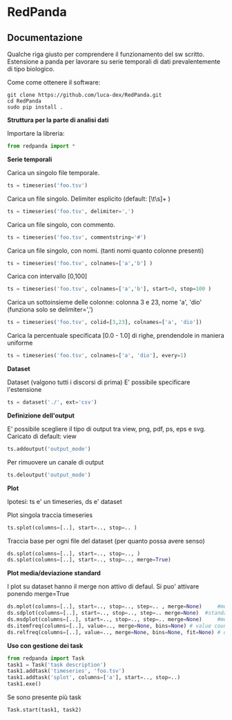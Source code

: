 RedPanda
========

Documentazione
--------------

Qualche riga giusto per comprendere il funzionamento del sw scritto. Estensione a panda per lavorare su serie
temporali di dati prevalentemente di tipo biologico.

Come come ottenere il software:

	git clone https://github.com/luca-dex/RedPanda.git
	cd RedPanda
	sudo pip install .

**Struttura per la parte di analisi dati**

Importare la libreria:
```python
from redpanda import *
```

**Serie temporali**

Carica un singolo file temporale.
```python
ts = timeseries('foo.tsv')
```

Carica un file singolo. Delimiter esplicito (default: [\t\s]+ )
```python
ts = timeseries('foo.tsv', delimiter=',')
```

Carica un file singolo, con commento.
```python
ts = timeseries('foo.tsv', commentstring='#')
```

Carica un file singolo, con nomi. (tanti nomi quanto colonne presenti)
```python
ts = timeseries('foo.tsv', colnames=['a','b'] )
```

Carica con intervallo [0,100]
```python
ts = timeseries('foo.tsv', colnames=['a','b'], start=0, stop=100 )
```

Carica un sottoinsieme delle colonne: colonna 3 e 23, nome 'a', 'dio' (funziona solo se delimiter=',')
```python
ts = timeseries('foo.tsv', colid=[3,23], colnames=['a', 'dio'])
```

Carica la percentuale specificata [0.0 - 1.0] di righe, prendendole in maniera uniforme
```python
ts = timeseries('foo.tsv', colnames=['a', 'dio'], every=1)
```

**Dataset**

Dataset (valgono tutti i discorsi di prima) E' possibile specificare l'estensione
```python
ts = dataset('./', ext='csv')
```

**Definizione dell'output**

E' possibile scegliere il tipo di output tra view, png, pdf, ps, eps e svg. Caricato di default: view
```python
ts.addoutput('output_mode')
```

Per rimuovere un canale di output
```python
ts.deloutput('output_mode')
```

**Plot**

Ipotesi: ts e' un timeseries, ds e' dataset

Plot singola traccia timeseries
```python
ts.splot(columns=[..], start=.., stop=.. )
```

Traccia base per ogni file del dataset (per quanto possa avere senso)
```python
ds.splot(columns=[..], start=.., stop=.., )
ds.splot(columns=[..], start=.., stop=.., merge=True)
```

**Plot media/deviazione standard**

I plot su dataset hanno il merge non attivo di defaul.
Si puo' attivare ponendo merge=True

```python
ds.mplot(columns=[..], start=.., stop=.., step=.. , merge=None) 	#media di tracce
ds.sdplot(columns=[..], start=.., stop=.., step=.. merge=None) 	#standard deviation di tracce
ds.msdplot(columns=[..], start=.., stop=.., step=.. merge=None) 	#media + standard deviation di tracce
ds.itemfreq(columns=[..], value=.., merge=None, bins=None) # value counts
ds.relfreq(columns=[..], value=.., merge=None, bins=None, fit=None) # densità di probabilità con eventuale fit
```

**Uso con gestione dei task**

```python
from redpanda import Task
task1 = Task('task description')
task1.addtask('timeseries', 'foo.tsv')
task1.addtask('splot', columns=['a'], start=.., stop=..)
task1.exe()
```

Se sono presente più task
```python
Task.start(task1, task2)
```
